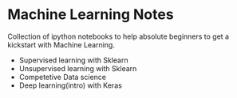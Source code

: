 # Machine Learning Notes
Collection of ipython notebooks to help absolute beginners to get a kickstart with Machine Learning.
* Supervised learning with Sklearn
* Unsupervised learning with Sklearn
* Competetive Data science
* Deep learning(intro) with Keras
